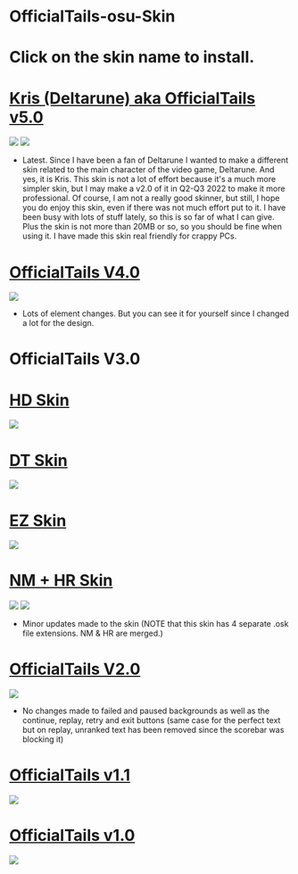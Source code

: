 # OfficialTails-osu-Skin
# Click on the skin name to install.

# [Kris (Deltarune) aka OfficialTails v5.0](https://officialtailsyt.s-ul.eu/2cOGCxkE)
![](https://imgur.com/7EpQVvy.jpg)
![](https://imgur.com/quuqL3Z.jpg)
* Latest. Since I have been a fan of Deltarune I wanted to make a different skin related to the main character of the video game, Deltarune. And yes, it is Kris. This skin is not a lot of effort because it's a much more simpler skin, but I may make a v2.0 of it in Q2-Q3 2022 to make it more professional. Of course, I am not a really good skinner, but still, I hope you do enjoy this skin, even if there was not much effort put to it. I have been busy with lots of stuff lately, so this is so far of what I can give. Plus the skin is not more than 20MB or so, so you should be fine when using it. I have made this skin real friendly for crappy PCs.

# [OfficialTails V4.0](https://officialtailsyt.s-ul.eu/oQMvGFmu)
![](https://imgur.com/h2b86Ah.jpg)
* Lots of element changes. But you can see it for yourself since I changed a lot for the design.

# OfficialTails V3.0
# [HD Skin](https://officialtailsyt.s-ul.eu/y8pFxstJ)
![](https://imgur.com/YOh3Fm1.jpg)
# [DT Skin](https://officialtailsyt.s-ul.eu/zDcWjUqT)
![](https://imgur.com/pN3uoTM.jpg)
# [EZ Skin](https://officialtailsyt.s-ul.eu/hSmxL0OC)
![](https://imgur.com/5nMVHkx.jpg)
# [NM + HR Skin](https://officialtailsyt.s-ul.eu/nrcuzSx2)
![](https://imgur.com/xmpmeuu.jpg)
![](https://imgur.com/kV0Fuz6.jpg)
* Minor updates made to the skin (NOTE that this skin has 4 separate .osk file extensions. NM & HR are merged.)

# [OfficialTails V2.0](https://officialtailsyt.s-ul.eu/Xff8AQlF)
![](https://i.imgur.com/naO0M5r.jpg)
- No changes made to failed and paused backgrounds as well as the continue, replay, retry and exit buttons (same case for the perfect text but on replay, unranked text has been removed since the scorebar was blocking it)

# [OfficialTails v1.1](https://officialtailsyt.s-ul.eu/Zj36pWao)
![](https://i.imgur.com/2HO837O.jpg)

# [OfficialTails v1.0](https://officialtailsyt.s-ul.eu/JKKvZI0Y)
![](https://i.imgur.com/KsCdWA7.jpg)
